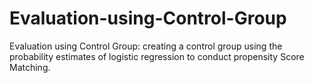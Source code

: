 # Evaluation-using-Control-Group
Evaluation using Control Group: creating a control group using the probability estimates of logistic regression to conduct propensity Score Matching.   
